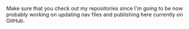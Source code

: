 Make sure that you check out my repositories since I'm going to be now probably working on updating nav files and publishing here currently on GitHub.
